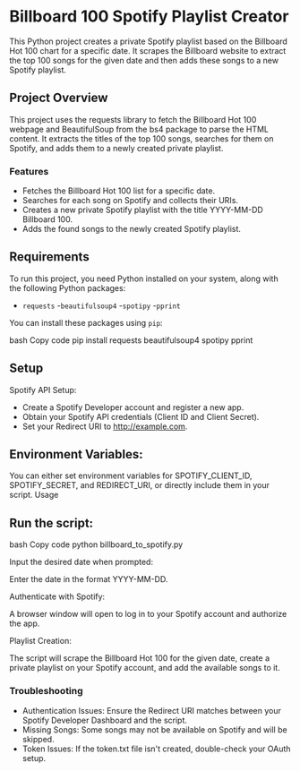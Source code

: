 # Billboard 100 Spotify Playlist Creator

This Python project creates a private Spotify playlist based on the Billboard Hot 100 chart for a specific date. It scrapes the Billboard website to extract the top 100 songs for the given date and then adds these songs to a new Spotify playlist.

## Project Overview

This project uses the requests library to fetch the Billboard Hot 100 webpage and BeautifulSoup from the bs4 package to parse the HTML content. It extracts the titles of the top 100 songs, searches for them on Spotify, and adds them to a newly created private playlist.

### Features
- Fetches the Billboard Hot 100 list for a specific date.
- Searches for each song on Spotify and collects their URIs.
- Creates a new private Spotify playlist with the title YYYY-MM-DD Billboard 100.
- Adds the found songs to the newly created Spotify playlist.

## Requirements

To run this project, you need Python installed on your system, along with the following Python packages:

- `requests`
-`beautifulsoup4`
-`spotipy`
-`pprint`

You can install these packages using `pip`:

bash
Copy code
pip install requests beautifulsoup4 spotipy pprint

## Setup
Spotify API Setup:

- Create a Spotify Developer account and register a new app.
- Obtain your Spotify API credentials (Client ID and Client Secret).
- Set your Redirect URI to http://example.com.

## Environment Variables:

You can either set environment variables for SPOTIFY_CLIENT_ID, SPOTIFY_SECRET, and REDIRECT_URI, or directly include them in your script.
Usage

## Run the script:

bash
Copy code
python billboard_to_spotify.py

Input the desired date when prompted:

Enter the date in the format YYYY-MM-DD.

Authenticate with Spotify:

A browser window will open to log in to your Spotify account and authorize the app.

Playlist Creation:

The script will scrape the Billboard Hot 100 for the given date, create a private playlist on your Spotify account, and add the available songs to it.

### Troubleshooting
- Authentication Issues: Ensure the Redirect URI matches between your Spotify Developer Dashboard and the script.
- Missing Songs: Some songs may not be available on Spotify and will be skipped.
- Token Issues: If the token.txt file isn't created, double-check your OAuth setup.
